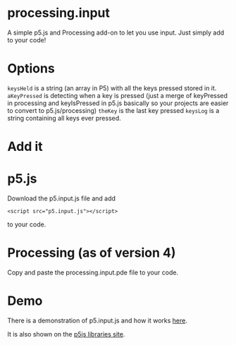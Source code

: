 # processing.input
A simple p5.js and Processing add-on to let you use input. Just simply add to your code!

# Options

```keysHeld``` is a string (an array in P5) with all the keys pressed stored in it.
```aKeyPressed``` is detecting when a key is pressed (just a merge of keyPressed in processing and keyIsPressed in p5.js basically so your projects are easier to convert to p5.js/processing)
```theKey``` is the last key pressed
```keysLog``` is a string containing all keys ever pressed.

# Add it

# p5.js

Download the p5.input.js file and add

```
<script src="p5.input.js"></script>
```

to your code.

# Processing (as of version 4)

Copy and paste the processing.input.pde file to your code.

# Demo

There is a demonstration of p5.input.js and how it works [here](https://openprocessing.org/sketch/1383233).


It is also shown on the [p5js libraries site](https://p5js.org/libraries/).

